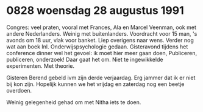 # 0828 woensdag 28 augustus 1991
Congres:  veel praten, vooral met Frances, Ala en Marcel Veenman, ook met andere Nederlanders. Weinig met buitenlanders. Voordracht voor 15 man, 's avonds om 18 uur, vlak voor banket. Liep overigens naar wens. Verder nog wat aan boek Inl.  Onderwijspsychologie gedaan. Gisteravond tijdens het conference dinner wel het gevoel: ik moet hier meer gaan doen, Publiceren, publiceren, onderzoek! Daar gaat het om. Niet te ingewikkelde experimenten. Met theorie.

Gisteren Berend gebeld ivm zijn derde verjaardag. Erg jammer dat ik er niet bij kon zijn. Hopelijk kunnen we het vrijdag en zaterdag nog een beetje overdoen. 

Weinig gelegenheid gehad om met Nitha iets te doen. 